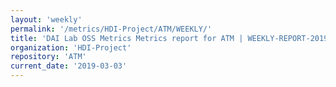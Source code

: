 ```yaml
---
layout: 'weekly'
permalink: '/metrics/HDI-Project/ATM/WEEKLY/'
title: 'DAI Lab OSS Metrics Metrics report for ATM | WEEKLY-REPORT-2019-03-03'
organization: 'HDI-Project'
repository: 'ATM'
current_date: '2019-03-03'
---
```

